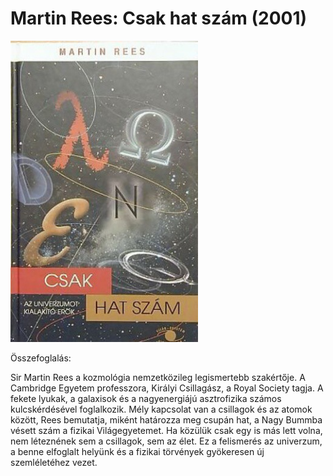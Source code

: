 # <a name="id_800">Martin Rees: Csak hat szám (2001)</a>
<img src="https://github.com/BercziSandor/calibre_lib/raw/main/Martin%20Rees/Csak%20hat%20szam%20%28800%29/cover.jpg" alt="cover" width="300"/>

Összefoglalás:
<p class="description">Sir Martin Rees a kozmológia nemzetközileg legismertebb szakértője. A Cambridge Egyetem professzora, Királyi Csillagász, a Royal Society tagja. A fekete lyukak, a galaxisok és a nagyenergiájú asztrofizika számos kulcskérdésével foglalkozik. Mély kapcsolat van a csillagok és az atomok között, Rees bemutatja, miként határozza meg csupán hat, a Nagy Bummba vésett szám a fizikai Világegyetemet. Ha közülük csak egy is más lett volna, nem léteznének sem a csillagok, sem az élet. Ez a felismerés az univerzum, a benne elfoglalt helyünk és a fizikai törvények gyökeresen új szemléletéhez vezet.</p>

